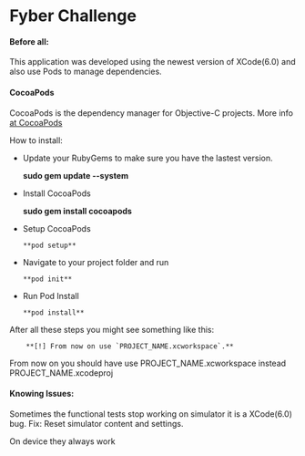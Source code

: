 # Fyber Challenge

#### Before all:

This application was developed using the newest version of XCode(6.0) and also use Pods to manage dependencies.

#### CocoaPods

CocoaPods is the dependency manager for Objective-C projects. More info [at CocoaPods](https://cocoapods.org/)

How to install: 

 * Update your RubyGems to make sure you have the lastest version.
 		
      **sudo gem update --system**
        
 * Install CocoaPods
 		
      **sudo gem install cocoapods**

* Setup CocoaPods
 		
      **pod setup**
        
* Navigate to your project folder and run
		  
      **pod init**

* Run Pod Install
		  
      **pod install**
        
 After all these steps you might see something like this:
 
		**[!] From now on use `PROJECT_NAME.xcworkspace`.**
 
From now on you should have use PROJECT_NAME.xcworkspace instead PROJECT_NAME.xcodeproj
       

#### Knowing Issues:

Sometimes the functional tests stop working on simulator it is a XCode(6.0) bug.
Fix: Reset simulator content and settings.

On device they always work

